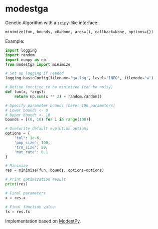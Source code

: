 # modestga
Genetic Algorithm with a `scipy`-like interface:

```
minimize(fun, bounds, x0=None, args=(), callback=None, options={})
```

Example:

```python
import logging
import random
import numpy as np
from modestga import minimize

# Set up logging if needed
logging.basicConfig(filename='ga.log', level='INFO', filemode='w')

# Define function to be minimized (can be noisy)
def fun(x, *args):
    return np.sum(x ** 2) + random.random()

# Specify parameter bounds (here: 100 parameters)
# Lower bounds <- 0
# Upper bounds <- 10
bounds = [(0, 10) for i in range(100)]

# Overwrite default evolution options
options = {
    'tol': 1e-6,
    'pop_size': 100,
    'trm_size': 50,
    'mut_rate': 0.1
}

# Minimize
res = minimize(fun, bounds, options=options)

# Print optimization result
print(res)

# Final parameters
x = res.x

# Final function value
fx = res.fx
```


Implementation based on [ModestPy](https://github.com/sdu-cfei/modest-py).

